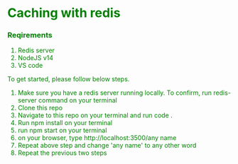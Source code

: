 <body style="color:green">

<h1>Caching with redis</h1>

<h3>Reqirements</h3>

<ol>
<li> Redis server</li>
<li> NodeJS v14 </li>
<li>VS code</li>
</ol>


To get started, please follow below steps.

<ol>

<li>Make sure you have a redis server running locally. To confirm, run redis-server command on your terminal </li>
<li> Clone this repo </li>
<li> Navigate to this repo on your terminal and run code . </li>

<li> Run npm install on your terminal </li>

<li> run npm start on your terminal </li>

<li> on your browser, type http://localhost:3500/any name</li>

<li>Repeat above step and change 'any name' to any other word</li>

<li> Repeat the previous two steps</li>

</ol>

</body>